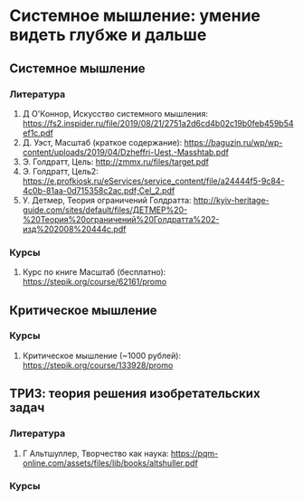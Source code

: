 # Системное мышление: умение видеть глубже и дальше

## Системное мышление

### Литература
1. Д О'Коннор, Искусство системного мышления: https://fs2.inspider.ru/file/2019/08/21/2751a2d6cd4b02c19b0feb459b54ef1c.pdf
2. Д. Уэст, Масштаб (краткое содержание): https://baguzin.ru/wp/wp-content/uploads/2019/04/Dzheffri-Uest.-Masshtab.pdf
3. Э. Голдратт, Цель: http://zmmx.ru/files/target.pdf
4. Э. Голдратт, Цель2: https://e.profkiosk.ru/eServices/service_content/file/a24444f5-9c84-4c0b-81aa-0d715358c2ac.pdf;Cel_2.pdf
5. У. Детмер, Теория ограничений Голдратта: http://kyiv-heritage-guide.com/sites/default/files/ДЕТМЕР%20-%20Теория%20ограничений%20Голдратта%202-изд%202008%20444с.pdf

### Курсы
1. Курс по книге Масштаб (бесплатно): https://stepik.org/course/62161/promo

## Критическое мышление

### Курсы
1. Критическое мышление (~1000 рублей): https://stepik.org/course/133928/promo

## ТРИЗ: теория решения изобретательских задач

### Литература
1. Г Альтшуллер, Творчество как наука: https://pqm-online.com/assets/files/lib/books/altshuller.pdf

### Курсы
